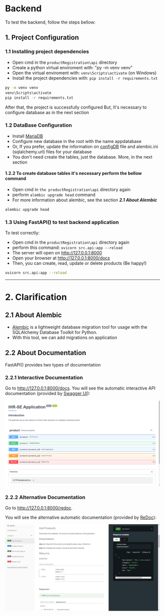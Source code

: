 # Backend
To test the backend, follow the steps bellow:

## 1. Project Configuration

### 1.1 Installing project dependencies
- Open cmd in the `productRegistration\api` directory
- Create a python virtual enviroment with: "py -m venv venv"
- Open the virtual enviroment with: `venv\Scripts\activate` (on Windows)
- Install the project dependencies with: `pip install -r requirements.txt`

```sh
py -m venv venv
venv\Scripts\activate
pip install -r requirements.txt
```

After that, the project is successfully configured
But, It's necessary to configure database as in the next section


### 1.2 DataBase Configuration
- Install [MariaDB](https://mariadb.org/download/?t=mariadb&o=true&p=mariadb&r=10.3.13&os=windows&cpu=x86&pkg=msi)
- Configure new database in the root with the name appdatabase
- Or, If you prefer, update the information on [configDB](https://github.com/sgabriel-santos/productRegistration/blob/main/api/src/config/ConfigDB.py) file and 
  alembic.ini (sqlalchemy.url) files for your database
- You don't need create the tables, just the database. More, in the next section

#### 1.2.2 To create database tables it's necessary perform the bellow command
- Open cmd in `the productRegistration\api` directory again
- perform `alembic upgrade head` command 
- For more information about alembic, see the section ***2.1 About Alembic***

```sh
alembic upgrade head
```


### 1.3 Using FastAPI() to test backend application

To test correctly:
- Open cmd in the `productRegistration\api` directory again
- perform this command: `uvicorn src.api:app --reload`
- The server will open on http://127.0.0.1:8000
- Open your browser at http://127.0.0.1:8000/docs
- Then, you can create, read, update or delete products (Be happy!)

```sh
uvicorn src.api:app --reload
```

---
# 2. Clarification

## 2.1 About Alembic
- [Alembic](https://alembic.sqlalchemy.org/en/latest/tutorial.html) is a lightweight database migration tool for usage with the SQLAlchemy Database Toolkit for Python. 
- With this tool, we can add migrations on application

## 2.2 About Documentation

FastAPI() provides two types of documentation

### 2.2.1 Interactive Documentation

Go to http://127.0.0.1:8000/docs.
You will see the automatic interactive API documentation (provided by [Swagger UI](https://github.com/swagger-api/swagger-ui)):

![Swagger Documentation](src/assets/swagger-documentation.png)

### 2.2.2 Alternative Documentation

Go to http://127.0.0.1:8000/redoc.

You will see the alternative automatic documentation (provided by [ReDoc](https://github.com/Redocly/redoc)):

![Redoc Documentation](src/assets/redoc-documentation.png)
